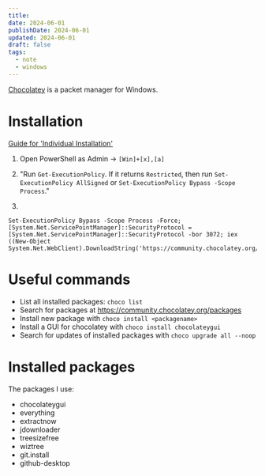 ```yaml
---
title: 
date: 2024-06-01
publishDate: 2024-06-01
updated: 2024-06-01
draft: false
tags:
  - note
  - windows
---
```

 
[Chocolatey](https://chocolatey.org/) is a packet manager for Windows.

# Installation

[Guide for 'Individual Installation'](https://chocolatey.org/install#individual)

1. Open PowerShell as Admin -> `[Win]+[x],[a]`

2. "Run `Get-ExecutionPolicy`. If it returns `Restricted`, then run `Set-ExecutionPolicy AllSigned` or `Set-ExecutionPolicy Bypass -Scope Process`."

3. 

  ```shell
  Set-ExecutionPolicy Bypass -Scope Process -Force; [System.Net.ServicePointManager]::SecurityProtocol = [System.Net.ServicePointManager]::SecurityProtocol -bor 3072; iex ((New-Object System.Net.WebClient).DownloadString('https://community.chocolatey.org/install.ps1'))
  ```

# Useful commands

- List all installed packages: `choco list`
- Search for packages at https://community.chocolatey.org/packages
- Install new package with `choco install <packagename>`
- Install a GUI for chocolatey with `choco install chocolateygui`
- Search for updates of installed packages with `choco upgrade all --noop`

# Installed packages

The packages I use:

- chocolateygui
- everything
- extractnow
- jdownloader
- treesizefree
- wiztree
- git.install
- github-desktop